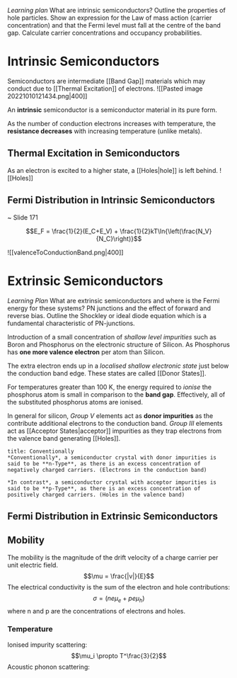*Learning plan*
What are intrinsic semiconductors? 
Outline the properties of hole particles. 
Show an expression for the Law of mass action (carrier concentration) and that the Fermi level must fall at the centre of the band gap. 
Calculate carrier concentrations and occupancy probabilities.

# Intrinsic Semiconductors
Semiconductors are intermediate [[Band Gap]] materials which may conduct due to [[Thermal Excitation]] of electrons.
![[Pasted image 20221010121434.png|400]]

An **intrinsic** semiconductor is a semiconductor material in its pure form.

As the number of conduction electrons increases with temperature, the **resistance decreases** with increasing temperature (unlike metals).

## Thermal Excitation in Semiconductors
As an electron is excited to a higher state, a [[Holes|hole]] is left behind.
![[Holes]]

## Fermi Distribution in Intrinsic Semiconductors
~ Slide 171

$$E_F = \frac{1}{2}(E_C+E_V) + \frac{1}{2}kT\ln{\left(\frac{N_V}{N_C}\right)}$$

![[valenceToConductionBand.png|400]]

# Extrinsic Semiconductors
*Learning Plan*
What are extrinsic semiconductors and where is the Fermi energy for these systems?
PN junctions and the effect of forward and reverse bias.
Outline the Shockley or ideal diode equation which is a fundamental characteristic of PN-junctions.

Introduction of a small concentration of *shallow level impurities* such as Boron and Phosphorus on the electronic structure of Silicon. As Phosphorus has **one more valence electron** per atom than Silicon.

The extra electron ends up in a *localised shallow electronic state* just below the conduction band edge. These states are called [[Donor States]].

For temperatures greater than 100 K, the energy required to *ionise* the phosphorus atom is small in comparison to the **band gap**. Effectively, all of the substituted phosphorus atoms are ionised.

In general for silicon, *Group V* elements act as **donor impurities** as the contribute additional electrons to the conduction band.
*Group III* elements act as [[Acceptor States|acceptor]] impurities as they trap electrons from the valence band generating [[Holes]].

```ad-note
title: Conventionally
*Conventionally*, a semiconductor crystal with donor impurities is said to be **n-Type**, as there is an excess concentration of negatively charged carriers. (Electrons in the conduction band)

*In contrast*, a semiconductor crystal with acceptor impurities is said to be **p-Type**, as there is an excess concentration of positively charged carriers. (Holes in the valence band)
```

## Fermi Distribution in Extrinsic Semiconductors


## Mobility
The mobility is the magnitude of the drift velocity of a charge carrier per unit electric field.$$\mu = \frac{|v|}{E}$$
The electrical conductivity is the sum of the electron and hole contributions: $$\sigma = (ne\mu_e + pe\mu_h)$$ where n and p are the concentrations of electrons and holes.

### Temperature
Ionised impurity scattering: $$\mu_i \propto T^\frac{3}{2}$$
Acoustic phonon scattering:

